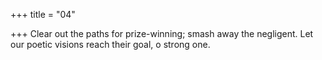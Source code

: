 +++
title = "04"

+++
Clear out the paths for prize-winning; smash away the negligent. Let our poetic visions reach their goal, o strong one.  